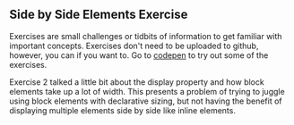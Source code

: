 ## Side by Side Elements Exercise

Exercises are small challenges or tidbits of information to get familiar with important concepts. Exercises don't need to
be uploaded to github, however, you can if you want to. Go to [codepen](codepen.io) to try out some of the exercises.

Exercise 2 talked a little bit about the display property and how block elements take up a lot of width. This presents a problem
of trying to juggle using block elements with declarative sizing, but not having the benefit of displaying multiple elements side
by side like inline elements. 
